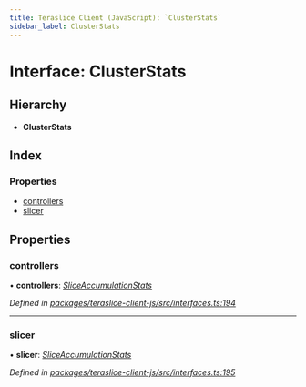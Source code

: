 ```yaml
---
title: Teraslice Client (JavaScript): `ClusterStats`
sidebar_label: ClusterStats
---
```


# Interface: ClusterStats

## Hierarchy

* **ClusterStats**

## Index

### Properties

* [controllers](clusterstats.md#controllers)
* [slicer](clusterstats.md#slicer)

## Properties

###  controllers

• **controllers**: *[SliceAccumulationStats](sliceaccumulationstats.md)*

*Defined in [packages/teraslice-client-js/src/interfaces.ts:194](https://github.com/terascope/teraslice/blob/b843209f9/packages/teraslice-client-js/src/interfaces.ts#L194)*

___

###  slicer

• **slicer**: *[SliceAccumulationStats](sliceaccumulationstats.md)*

*Defined in [packages/teraslice-client-js/src/interfaces.ts:195](https://github.com/terascope/teraslice/blob/b843209f9/packages/teraslice-client-js/src/interfaces.ts#L195)*
